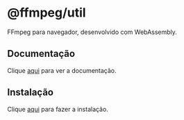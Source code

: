 # @ffmpeg/util

FFmpeg para navegador, desenvolvido com WebAssembly.

## Documentação

Clique [aqui](https://github.com/ffmpegwasm/ffmpeg.wasm) para ver a documentação.

## Instalação

Clique [aqui](https://www.npmjs.com/package/@ffmpeg/util) para fazer a instalação.
